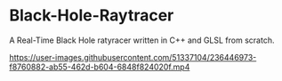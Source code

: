 # Black-Hole-Raytracer
A Real-Time Black Hole ratyracer written in C++ and GLSL from scratch.


https://user-images.githubusercontent.com/51337104/236446973-f8760882-ab55-462d-b604-6848f824020f.mp4


